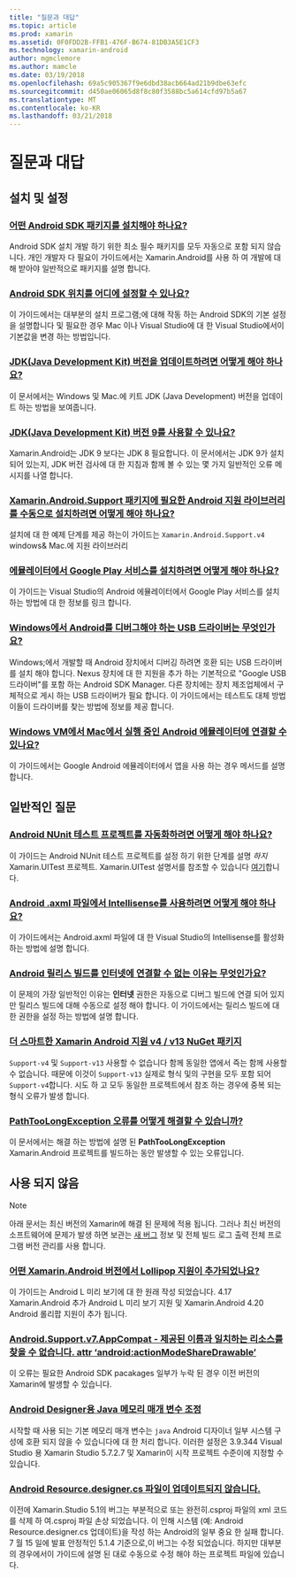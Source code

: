 ```yaml
---
title: "질문과 대답"
ms.topic: article
ms.prod: xamarin
ms.assetid: 0F0FDD2B-FFB1-476F-B674-81DB3A5E1CF3
ms.technology: xamarin-android
author: mgmclemore
ms.author: mamcle
ms.date: 03/19/2018
ms.openlocfilehash: 69a5c905367f9e6dbd38acb664ad21b9dbe63efc
ms.sourcegitcommit: d450ae06065d8f8c80f3588bc5a614cfd97b5a67
ms.translationtype: MT
ms.contentlocale: ko-KR
ms.lasthandoff: 03/21/2018
---
```

# <a name="frequently-asked-questions"></a>질문과 대답

## <a name="installation--setup"></a>설치 및 설정

### <a name="which-android-sdk-packages-should-i-installinstall-android-sdk-packagesmd"></a>[어떤 Android SDK 패키지를 설치해야 하나요?](install-android-sdk-packages.md)

Android SDK 설치 개발 하기 위한 최소 필수 패키지를 모두 자동으로 포함 되지 않습니다. 개인 개발자 다 필요이 가이드에서는 Xamarin.Android를 사용 하 여 개발에 대해 받아야 일반적으로 패키지를 설명 합니다.

### <a name="where-can-i-set-my-android-sdk-locationsandroid-sdk-locationmd"></a>[Android SDK 위치를 어디에 설정할 수 있나요?](android-sdk-location.md)

이 가이드에서는 대부분의 설치 프로그램;에 대해 작동 하는 Android SDK의 기본 설정을 설명합니다 및 필요한 경우 Mac 이나 Visual Studio에 대 한 Visual Studio에서이 기본값을 변경 하는 방법입니다.

### <a name="how-do-i-update-the-java-development-kit-jdk-versionupdate-jdkmd"></a>[JDK(Java Development Kit) 버전을 업데이트하려면 어떻게 해야 하나요?](update-jdk.md)

이 문서에서는 Windows 및 Mac.에 키트 JDK (Java Development) 버전을 업데이트 하는 방법을 보여줍니다.

### <a name="can-i-use-java-development-kit-jdk-version-9jdk9-errorsmd"></a>[JDK(Java Development Kit) 버전 9를 사용할 수 있나요?](jdk9-errors.md)

Xamarin.Android는 JDK 9 보다는 JDK 8 필요합니다. 이 문서에서는 JDK 9가 설치 되어 있는지, JDK 버전 검사에 대 한 지침과 함께 볼 수 있는 몇 가지 일반적인 오류 메시지를 나열 합니다.


### <a name="how-can-i-manually-install-the-android-support-libraries-required-by-the-xamarinandroidsupport-packagesinstall-android-support-librarymd"></a>[Xamarin.Android.Support 패키지에 필요한 Android 지원 라이브러리를 수동으로 설치하려면 어떻게 해야 하나요?](install-android-support-library.md)

설치에 대 한 예제 단계를 제공 하는이 가이드는 `Xamarin.Android.Support.v4` windows& Mac.에 지원 라이브러리

### <a name="how-do-i-install-google-play-services-in-an-emulatorinstall-gpsmd"></a>[에뮬레이터에서 Google Play 서비스를 설치하려면 어떻게 해야 하나요?](install-gps.md)

이 가이드는 Visual Studio의 Android 에뮬레이터에서 Google Play 서비스를 설치 하는 방법에 대 한 정보를 링크 합니다.

### <a name="what-usb-drivers-do-i-need-to-debug-android-on-windowsandroid-drivers-debug-windowsmd"></a>[Windows에서 Android를 디버그해야 하는 USB 드라이버는 무엇인가요?](android-drivers-debug-windows.md)

Windows;에서 개발할 때 Android 장치에서 디버깅 하려면 호환 되는 USB 드라이버를 설치 해야 합니다. Nexus 장치에 대 한 지원을 추가 하는 기본적으로 "Google USB 드라이버"를 포함 하는 Android SDK Manager.
다른 장치에는 장치 제조업체에서 구체적으로 게시 하는 USB 드라이버가 필요 합니다. 이 가이드에서는 테스트도 대체 방법 이들이 드라이버를 찾는 방법에 정보를 제공 합니다.

### <a name="is-it-possible-to-connect-to-android-emulators-running-on-a-mac-from-a-windows-vmconnect-android-emulator-mac-windowsmd"></a>[Windows VM에서 Mac에서 실행 중인 Android 에뮬레이터에 연결할 수 있나요?](connect-android-emulator-mac-windows.md)

이 가이드에서는 Google Android 에뮬레이터에서 앱을 사용 하는 경우 메서드를 설명 합니다.

## <a name="general-questions"></a>일반적인 질문

### <a name="how-do-i-automate-an-android-nunit-test-projectautomate-android-nunit-testmd"></a>[Android NUnit 테스트 프로젝트를 자동화하려면 어떻게 해야 하나요?](automate-android-nunit-test.md)

이 가이드는 Android NUnit 테스트 프로젝트를 설정 하기 위한 단계를 설명 _하지_ Xamarin.UITest 프로젝트. Xamarin.UITest 설명서를 참조할 수 있습니다 [여기](https://docs.microsoft.com/appcenter/test-cloud/preparing-for-upload/uitest)합니다.

### <a name="how-do-i-enable-intellisense-in-android-axml-filesenable-axml-intellisensemd"></a>[Android .axml 파일에서 Intellisense를 사용하려면 어떻게 해야 하나요?](enable-axml-intellisense.md)

이 가이드에서는 Android.axml 파일에 대 한 Visual Studio의 Intellisense를 활성화 하는 방법에 설명 합니다.

### <a name="why-cant-my-android-release-build-connect-to-the-internetandroid-internetmd"></a>[Android 릴리스 빌드를 인터넷에 연결할 수 없는 이유는 무엇인가요?](android-internet.md)

이 문제의 가장 일반적인 이유는 **인터넷** 권한은 자동으로 디버그 빌드에 연결 되어 있지만 릴리스 빌드에 대해 수동으로 설정 해야 합니다. 이 가이드에서는 릴리스 빌드에 대 한 권한을 설정 하는 방법에 설명 합니다.

### <a name="smarter-xamarin-android-support-v4--v13-nuget-packagesandroid-support-v4v13-librariesmd"></a>[더 스마트한 Xamarin Android 지원 v4 / v13 NuGet 패키지](android-support-v4v13-libraries.md)

`Support-v4` 및 `Support-v13` 사용할 수 없습니다 함께 동일한 앱에서 즉는 함께 사용할 수 없습니다. 때문에 이것이 `Support-v13` 실제로 형식 및의 구현을 모두 포함 되어 `Support-v4`합니다. 시도 하 고 모두 동일한 프로젝트에서 참조 하는 경우에 중복 되는 형식 오류가 발생 합니다.

### <a name="how-do-i-resolve-a-pathtoolongexception-errorpath-too-long-exceptionmd"></a>[PathTooLongException 오류를 어떻게 해결할 수 있습니까?](path-too-long-exception.md)

이 문서에서는 해결 하는 방법에 설명 된 **PathTooLongException** Xamarin.Android 프로젝트를 빌드하는 동안 발생할 수 있는 오류입니다.



## <a name="deprecated"></a>사용 되지 않음

> [!NOTE]
> 아래 문서는 최신 버전의 Xamarin에 해결 된 문제에 적용 됩니다. 그러나 최신 버전의 소프트웨어에 문제가 발생 하면 보관는 [새 버그](~/cross-platform/troubleshooting/questions/howto-file-bug.md) 정보 및 전체 빌드 로그 출력 전체 프로그램 버전 관리를 사용 합니다.

### <a name="what-version-of-xamarinandroid-added-lollipop-supportxa-lollipopmd"></a>[어떤 Xamarin.Android 버전에서 Lollipop 지원이 추가되었나요?](xa-lollipop.md)

이 가이드는 Android L 미리 보기에 대 한 원래 작성 되었습니다. 4.17 Xamarin.Android 추가 Android L 미리 보기 지원 및 Xamarin.Android 4.20 Android 롤리팝 지원이 추가 됩니다.

### <a name="androidsupportv7appcompat---no-resource-found-that-matches-the-given-name-attr-androidactionmodesharedrawablemissing-action-mode-share-drawablemd"></a>[Android.Support.v7.AppCompat - 제공된 이름과 일치하는 리소스를 찾을 수 없습니다. attr ‘android:actionModeShareDrawable’](missing-action-mode-share-drawable.md)

이 오류는 필요한 Android SDK pacakages 일부가 누락 된 경우 이전 버전의 Xamarin에 발생할 수 있습니다.

### <a name="adjusting-java-memory-parameters-for-the-android-designerandroid-designer-java-memorymd"></a>[Android Designer용 Java 메모리 매개 변수 조정](android-designer-java-memory.md)

시작할 때 사용 되는 기본 메모리 매개 변수는 `java` Android 디자이너 일부 시스템 구성에 호환 되지 않을 수 있습니다에 대 한 처리 합니다. 이러한 설정은 3.9.344 Visual Studio 용 Xamarin Studio 5.7.2.7 및 Xamarin이 시작 프로젝트 수준이에 지정할 수 있습니다.

### <a name="my-android-resourcedesignercs-file-will-not-updateresource-designer-wont-updatemd"></a>[Android Resource.designer.cs 파일이 업데이트되지 않습니다.](resource-designer-wont-update.md)

이전에 Xamarin.Studio 5.1의 버그는 부분적으로 또는 완전히.csproj 파일의 xml 코드를 삭제 하 여.csproj 파일 손상 되었습니다. 이 인해 시스템 (예: Android Resource.designer.cs 업데이트)을 작성 하는 Android의 일부 중요 한 실패 합니다. 7 월 15 일에 발표 안정적인 5.1.4 기준으로,이 버그는 수정 되었습니다. 하지만 대부분의 경우에서이 가이드에 설명 된 대로 수동으로 수정 해야 하는 프로젝트 파일에 있습니다.



